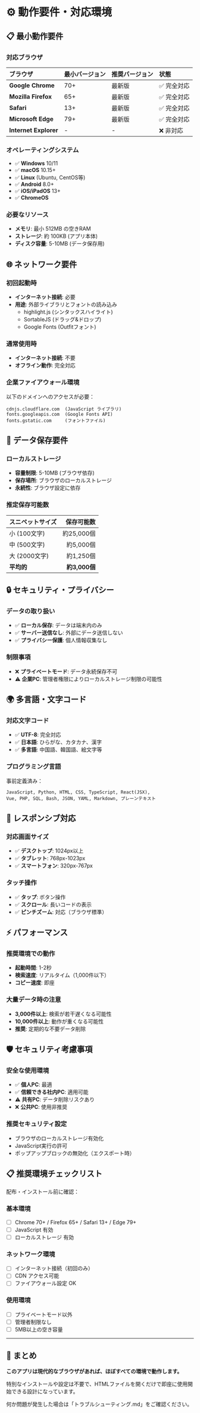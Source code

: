 # ⚙️ 動作要件・対応環境

## 📋 最小動作要件

### **対応ブラウザ**
| ブラウザ | 最小バージョン | 推奨バージョン | 状態 |
|:--|:--|:--|:--|
| **Google Chrome** | 70+ | 最新版 | ✅ 完全対応 |
| **Mozilla Firefox** | 65+ | 最新版 | ✅ 完全対応 |
| **Safari** | 13+ | 最新版 | ✅ 完全対応 |
| **Microsoft Edge** | 79+ | 最新版 | ✅ 完全対応 |
| **Internet Explorer** | - | - | ❌ 非対応 |

### **オペレーティングシステム**
- ✅ **Windows** 10/11
- ✅ **macOS** 10.15+
- ✅ **Linux** (Ubuntu, CentOS等)
- ✅ **Android** 8.0+
- ✅ **iOS/iPadOS** 13+
- ✅ **ChromeOS**

### **必要なリソース**
- **メモリ**: 最小 512MB の空きRAM
- **ストレージ**: 約 100KB (アプリ本体)
- **ディスク容量**: 5-10MB (データ保存用)

## 🌐 ネットワーク要件

### **初回起動時**
- **インターネット接続**: 必要
- **用途**: 外部ライブラリとフォントの読み込み
  - highlight.js (シンタックスハイライト)
  - SortableJS (ドラッグ&ドロップ)
  - Google Fonts (Outfitフォント)

### **通常使用時**
- **インターネット接続**: 不要
- **オフライン動作**: 完全対応

### **企業ファイアウォール環境**
以下のドメインへのアクセスが必要：
```
cdnjs.cloudflare.com  (JavaScript ライブラリ)
fonts.googleapis.com  (Google Fonts API)
fonts.gstatic.com     (フォントファイル)
```

## 💾 データ保存要件

### **ローカルストレージ**
- **容量制限**: 5-10MB (ブラウザ依存)
- **保存場所**: ブラウザのローカルストレージ
- **永続性**: ブラウザ設定に依存

### **推定保存可能数**
| スニペットサイズ | 保存可能数 |
|:--|--:|
| 小 (100文字) | 約25,000個 |
| 中 (500文字) | 約5,000個 |
| 大 (2000文字) | 約1,250個 |
| **平均的** | **約3,000個** |

## 🔒 セキュリティ・プライバシー

### **データの取り扱い**
- ✅ **ローカル保存**: データは端末内のみ
- ✅ **サーバー送信なし**: 外部にデータ送信しない
- ✅ **プライバシー保護**: 個人情報収集なし

### **制限事項**
- ❌ **プライベートモード**: データ永続保存不可
- ⚠️ **企業PC**: 管理者権限によりローカルストレージ制限の可能性

## 🌍 多言語・文字コード

### **対応文字コード**
- ✅ **UTF-8**: 完全対応
- ✅ **日本語**: ひらがな、カタカナ、漢字
- ✅ **多言語**: 中国語、韓国語、絵文字等

### **プログラミング言語**
事前定義済み：
```
JavaScript, Python, HTML, CSS, TypeScript, React(JSX), 
Vue, PHP, SQL, Bash, JSON, YAML, Markdown, プレーンテキスト
```

## 📱 レスポンシブ対応

### **対応画面サイズ**
- ✅ **デスクトップ**: 1024px以上
- ✅ **タブレット**: 768px-1023px
- ✅ **スマートフォン**: 320px-767px

### **タッチ操作**
- ✅ **タップ**: ボタン操作
- ✅ **スクロール**: 長いコードの表示
- ✅ **ピンチズーム**: 対応（ブラウザ標準）

## ⚡ パフォーマンス

### **推奨環境での動作**
- **起動時間**: 1-2秒
- **検索速度**: リアルタイム（1,000件以下）
- **コピー速度**: 即座

### **大量データ時の注意**
- **3,000件以上**: 検索が若干遅くなる可能性
- **10,000件以上**: 動作が重くなる可能性
- **推奨**: 定期的な不要データ削除

## 🛡️ セキュリティ考慮事項

### **安全な使用環境**
- ✅ **個人PC**: 最適
- ✅ **信頼できる社内PC**: 適用可能
- ⚠️ **共有PC**: データ削除リスクあり
- ❌ **公共PC**: 使用非推奨

### **推奨セキュリティ設定**
- ブラウザのローカルストレージ有効化
- JavaScript実行の許可
- ポップアップブロックの無効化（エクスポート時）

## 📋 推奨環境チェックリスト

配布・インストール前に確認：

### **基本環境**
- [ ] Chrome 70+ / Firefox 65+ / Safari 13+ / Edge 79+
- [ ] JavaScript 有効
- [ ] ローカルストレージ 有効

### **ネットワーク環境**
- [ ] インターネット接続（初回のみ）
- [ ] CDN アクセス可能
- [ ] ファイアウォール設定 OK

### **使用環境**
- [ ] プライベートモード以外
- [ ] 管理者制限なし
- [ ] 5MB以上の空き容量

---

## 🎯 まとめ

**このアプリは現代的なブラウザがあれば、ほぼすべての環境で動作します。**

特別なインストールや設定は不要で、HTMLファイルを開くだけで即座に使用開始できる設計になっています。

何か問題が発生した場合は「トラブルシューティング.md」をご確認ください。
